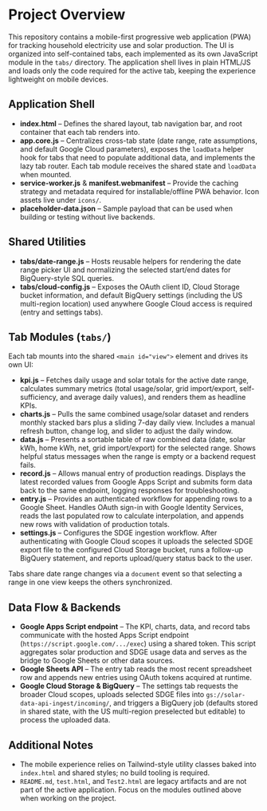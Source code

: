 # Project Overview

This repository contains a mobile-first progressive web application (PWA) for tracking household electricity use and solar production. The UI is organized into self-contained tabs, each implemented as its own JavaScript module in the `tabs/` directory. The application shell lives in plain HTML/JS and loads only the code required for the active tab, keeping the experience lightweight on mobile devices.

## Application Shell

- **index.html** – Defines the shared layout, tab navigation bar, and root container that each tab renders into.
- **app.core.js** – Centralizes cross-tab state (date range, rate assumptions, and default Google Cloud parameters), exposes the `loadData` helper hook for tabs that need to populate additional data, and implements the lazy tab router. Each tab module receives the shared state and `loadData` when mounted.
- **service-worker.js** & **manifest.webmanifest** – Provide the caching strategy and metadata required for installable/offline PWA behavior. Icon assets live under `icons/`.
- **placeholder-data.json** – Sample payload that can be used when building or testing without live backends.

## Shared Utilities

- **tabs/date-range.js** – Hosts reusable helpers for rendering the date range picker UI and normalizing the selected start/end dates for BigQuery-style SQL queries.
- **tabs/cloud-config.js** – Exposes the OAuth client ID, Cloud Storage bucket information, and default BigQuery settings (including the US multi-region location) used anywhere Google Cloud access is required (entry and settings tabs).


## Tab Modules (`tabs/`)

Each tab mounts into the shared `<main id="view">` element and drives its own UI:

- **kpi.js** – Fetches daily usage and solar totals for the active date range, calculates summary metrics (total usage/solar, grid import/export, self-sufficiency, and average daily values), and renders them as headline KPIs.
- **charts.js** – Pulls the same combined usage/solar dataset and renders monthly stacked bars plus a sliding 7-day daily view. Includes a manual refresh button, change log, and slider to adjust the daily window.
- **data.js** – Presents a sortable table of raw combined data (date, solar kWh, home kWh, net, grid import/export) for the selected range. Shows helpful status messages when the range is empty or a backend request fails.
- **record.js** – Allows manual entry of production readings. Displays the latest recorded values from Google Apps Script and submits form data back to the same endpoint, logging responses for troubleshooting.
- **entry.js** – Provides an authenticated workflow for appending rows to a Google Sheet. Handles OAuth sign-in with Google Identity Services, reads the last populated row to calculate interpolation, and appends new rows with validation of production totals.
- **settings.js** – Configures the SDGE ingestion workflow. After authenticating with Google Cloud scopes it uploads the selected SDGE export file to the configured Cloud Storage bucket, runs a follow-up BigQuery statement, and reports upload/query status back to the user.

Tabs share date range changes via a `document` event so that selecting a range in one view keeps the others synchronized.

## Data Flow & Backends

- **Google Apps Script endpoint** – The KPI, charts, data, and record tabs communicate with the hosted Apps Script endpoint (`https://script.google.com/.../exec`) using a shared token. This script aggregates solar production and SDGE usage data and serves as the bridge to Google Sheets or other data sources.
- **Google Sheets API** – The entry tab reads the most recent spreadsheet row and appends new entries using OAuth tokens acquired at runtime.
- **Google Cloud Storage & BigQuery** – The settings tab requests the broader Cloud scopes, uploads selected SDGE files into `gs://solar-data-api-ingest/incoming/`, and triggers a BigQuery job (defaults stored in shared state, with the US multi-region preselected but editable) to process the uploaded data.


## Additional Notes

- The mobile experience relies on Tailwind-style utility classes baked into `index.html` and shared styles; no build tooling is required.
- `README.md`, `test.html`, and `Test2.html` are legacy artifacts and are not part of the active application. Focus on the modules outlined above when working on the project.

